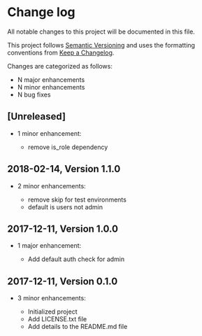 # Change log

All notable changes to this project will be documented in this file.

This project follows [Semantic Versioning](http://semver.org/) and uses the formatting conventions from [Keep a Changelog](http://keepachangelog.com).

Changes are categorized as follows:

* N major enhancements
* N minor enhancements
* N bug fixes

## [Unreleased]

* 1 minor enhancement:

  * remove is_role dependency

## 2018-02-14, Version 1.1.0

* 2 minor enhancements:

  * remove skip for test environments
  * default is users not admin

## 2017-12-11, Version 1.0.0

* 1 major enhancement:

  * Add default auth check for admin

## 2017-12-11, Version 0.1.0

* 3 minor enhancements:

  * Initialized project
  * Add LICENSE.txt file
  * Add details to the README.md file
